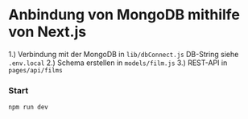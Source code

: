 # Anbindung von MongoDB mithilfe von Next.js 

1.) Verbindung mit der MongoDB in ``` lib/dbConnect.js ``` DB-String siehe ``` .env.local``` 
2.) Schema erstellen in ``` models/film.js ```
3.) REST-API in ```pages/api/films```


### Start 

```npm run dev ```